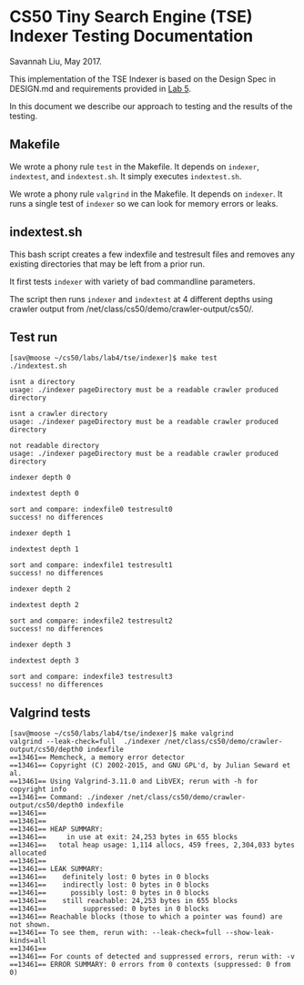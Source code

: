 # CS50 Tiny Search Engine (TSE) Indexer Testing Documentation

Savannah Liu, May 2017.

This implementation of the TSE Indexer is based on the Design Spec in
DESIGN.md and requirements provided in [Lab 5](http://www.cs.dartmouth.edu/~cs50/Labs/Lab5/REQUIREMENTS.html).

In this document we describe our approach to testing and the
results of the testing.

## Makefile

We wrote a phony rule `test` in the Makefile. It depends on `indexer`, `indextest`, and `indextest.sh`. It simply executes `indextest.sh`.

We wrote a phony rule `valgrind` in the Makefile. It depends on `indexer`. It runs a single test of `indexer` so we can look for memory errors or leaks.

## indextest.sh

This bash script creates a few indexfile and testresult files and removes any existing directories that may be left from a prior run.

It first tests `indexer` with variety of bad commandline parameters.

The script then runs `indexer` and `indextest` at 4 different depths using
crawler output from /net/class/cs50/demo/crawler-output/cs50/.


## Test run
```
[sav@moose ~/cs50/labs/lab4/tse/indexer]$ make test
./indextest.sh

isnt a directory
usage: ./indexer pageDirectory must be a readable crawler produced directory

isnt a crawler directory
usage: ./indexer pageDirectory must be a readable crawler produced directory

not readable directory
usage: ./indexer pageDirectory must be a readable crawler produced directory

indexer depth 0

indextest depth 0

sort and compare: indexfile0 testresult0
success! no differences

indexer depth 1

indextest depth 1

sort and compare: indexfile1 testresult1
success! no differences

indexer depth 2

indextest depth 2

sort and compare: indexfile2 testresult2
success! no differences

indexer depth 3

indextest depth 3

sort and compare: indexfile3 testresult3
success! no differences
```

## Valgrind tests
```
[sav@moose ~/cs50/labs/lab4/tse/indexer]$ make valgrind
valgrind --leak-check=full  ./indexer /net/class/cs50/demo/crawler-output/cs50/depth0 indexfile
==13461== Memcheck, a memory error detector
==13461== Copyright (C) 2002-2015, and GNU GPL'd, by Julian Seward et al.
==13461== Using Valgrind-3.11.0 and LibVEX; rerun with -h for copyright info
==13461== Command: ./indexer /net/class/cs50/demo/crawler-output/cs50/depth0 indexfile
==13461==
==13461==
==13461== HEAP SUMMARY:
==13461==     in use at exit: 24,253 bytes in 655 blocks
==13461==   total heap usage: 1,114 allocs, 459 frees, 2,304,033 bytes allocated
==13461==
==13461== LEAK SUMMARY:
==13461==    definitely lost: 0 bytes in 0 blocks
==13461==    indirectly lost: 0 bytes in 0 blocks
==13461==      possibly lost: 0 bytes in 0 blocks
==13461==    still reachable: 24,253 bytes in 655 blocks
==13461==         suppressed: 0 bytes in 0 blocks
==13461== Reachable blocks (those to which a pointer was found) are not shown.
==13461== To see them, rerun with: --leak-check=full --show-leak-kinds=all
==13461==
==13461== For counts of detected and suppressed errors, rerun with: -v
==13461== ERROR SUMMARY: 0 errors from 0 contexts (suppressed: 0 from 0)
```
